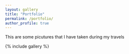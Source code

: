 ```yaml
---
layout: gallery
title: "Portfolio"
permalink: /portfolio/
author_profile: true
---
```

This are some picutures that I have taken during my travels

{% include gallery %}

